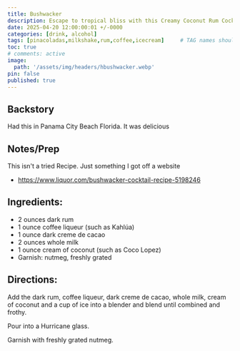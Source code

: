 ```yaml
---
title: Bushwacker
description: Escape to tropical bliss with this Creamy Coconut Rum Cocktail, a luscious blend of dark rum, rich coffee liqueur, and velvety dark crème de cacao. Each sip is a smooth journey through the complementary flavors of robust coffee and luxurious chocolate, perfectly balanced with the creamy sweetness of whole milk and cream of coconut. This indulgent concoction is effortlessly whipped up in a blender, delivering a frothy and refreshing beverage that's ideal for sipping on a warm evening or as a decadent after-dinner treat. Served in an elegant Hurricane glass and garnished with a sprinkle of freshly grated nutmeg, this cocktail offers an exquisite taste experience that's both exotic and familiar. Follow our simple directions to mix up this dreamy Creamy Coconut Rum Cocktail and transport your taste buds to a paradise of flavor.
date: 2025-04-20 12:00:00:01 +/-0000
categories: [drink, alcohol]
tags: [pinacoladas,milkshake,rum,coffee,icecream]     # TAG names should always be lowercase
toc: true
# comments: active
image:
  path: '/assets/img/headers/hbushwacker.webp'
pin: false
published: true
---
```


## Backstory
Had this in Panama City Beach Florida.  It was delicious

## Notes/Prep
This isn't a tried Recipe. Just something I got off a website 
  - https://www.liquor.com/bushwacker-cocktail-recipe-5198246

## Ingredients:
  - 2 ounces dark rum
  - 1 ounce coffee liqueur (such as Kahlúa)
  - 1 ounce dark creme de cacao
  - 2 ounces whole milk
  - 1 ounce cream of coconut (such as Coco Lopez)
  - Garnish: nutmeg, freshly grated


## Directions:
Add the dark rum, coffee liqueur, dark creme de cacao, whole milk, cream of coconut and a cup of ice into a blender and blend until combined and frothy.

Pour into a Hurricane glass.

Garnish with freshly grated nutmeg.

